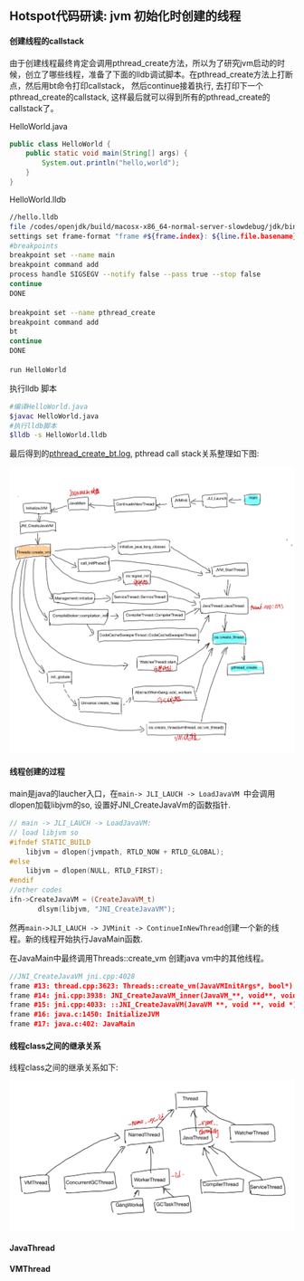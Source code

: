 ## Hotspot代码研读: jvm 初始化时创建的线程

#### 创建线程的callstack

由于创建线程最终肯定会调用pthread_create方法，所以为了研究jvm启动的时候，创立了哪些线程，准备了下面的lldb调试脚本。在pthread_create方法上打断点，然后用bt命令打印callstack， 然后continue接着执行, 去打印下一个pthread_create的callstack, 这样最后就可以得到所有的pthread_create的callstack了。

HelloWorld.java
```java
public class HelloWorld {
    public static void main(String[] args) {
        System.out.println("hello,world");
    }
}
```
HelloWorld.lldb
```sh
//hello.lldb
file /codes/openjdk/build/macosx-x86_64-normal-server-slowdebug/jdk/bin/java
settings set frame-format "frame #${frame.index}: ${line.file.basename}:${line.number}: ${function.name}\n"
#breakpoints
breakpoint set --name main
breakpoint command add
process handle SIGSEGV --notify false --pass true --stop false
continue
DONE

breakpoint set --name pthread_create
breakpoint command add
bt
continue
DONE

run HelloWorld
```
执行lldb 脚本
```bash
#编译HelloWorld.java
$javac HelloWorld.java
#执行lldb脚本
$lldb -s HelloWorld.lldb
```

最后得到的[pthread_create_bt.log](./src/pthread_create_bt.log), pthread call stack关系整理如下图:

<img src="./images/jvm-threads-pthread-callstack.jpeg" />

#### 线程创建的过程

main是java的laucher入口，在``main-> JLI_LAUCH -> LoadJavaVM ``中会调用dlopen加载libjvm的so, 设置好JNI_CreateJavaVm的函数指针.
```cpp
// main -> JLI_LAUCH -> LoadJavaVM:
// load libjvm so
#ifndef STATIC_BUILD
    libjvm = dlopen(jvmpath, RTLD_NOW + RTLD_GLOBAL);
#else
    libjvm = dlopen(NULL, RTLD_FIRST);
#endif
//other codes
ifn->CreateJavaVM = (CreateJavaVM_t)
       dlsym(libjvm, "JNI_CreateJavaVM");
```
然再``main->JLI_LAUCH -> JVMinit -> ContinueInNewThread``创建一个新的线程。新的线程开始执行JavaMain函数.

在JavaMain中最终调用Threads::create_vm 创建java vm中的其他线程。

```cpp
//JNI_CreateJavaVM jni.cpp:4028
frame #13: thread.cpp:3623: Threads::create_vm(JavaVMInitArgs*, bool*)
frame #14: jni.cpp:3938: JNI_CreateJavaVM_inner(JavaVM_**, void**, void*)
frame #15: jni.cpp:4033: ::JNI_CreateJavaVM(JavaVM **, void **, void *)
frame #16: java.c:1450: InitializeJVM
frame #17: java.c:402: JavaMain
```

#### 线程class之间的继承关系
线程class之间的继承关系如下:

<img src="./images/thread-inherit.jpeg"/>


#### JavaThread

#### VMThread
